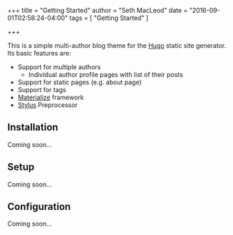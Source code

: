 +++
title = "Getting Started"
author = "Seth MacLeod"
date = "2016-09-01T02:58:24-04:00"
tags = [ "Getting Started" ]

+++

This is a simple multi-author blog theme for the [Hugo](http://gohugo.io/) static site generator. Its basic features are:

- Support for multiple authors
    + Individual author profile pages with list of their posts
- Support for static pages (e.g. about page)
- Support for tags
- [Materialize](http://materializecss.com/) framework
- [Stylus](http://stylus-lang.com/) Preprocessor

## Installation

Coming soon...

## Setup

Coming soon...

## Configuration

Coming soon...